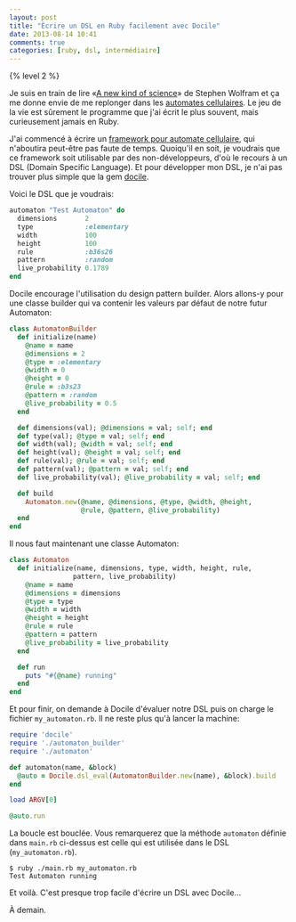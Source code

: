 ```yaml
---
layout: post
title: "Écrire un DSL en Ruby facilement avec Docile"
date: 2013-08-14 10:41
comments: true
categories: [ruby, dsl, intermédiaire]
---
```


{% level 2 %}

Je suis en train de lire «[A new kind of science](http://www.wolframscience.com/)» de Stephen Wolfram
et ça me donne envie de me replonger dans les [automates cellulaires](https://fr.wikipedia.org/wiki/Automate_cellulaire).
Le jeu de la vie est sûrement le programme que j'ai écrit le plus souvent,
mais curieusement jamais en Ruby.

<!-- more -->

J'ai commencé à écrire un
[framework pour automate cellulaire](https://github.com/lkdjiin/cellula),
qui n'aboutira peut-être pas faute de temps. Quoiqu'il en soit, je voudrais
que ce framework soit utilisable par des non-développeurs, d'où le recours
à un DSL (Domain Specific Language). Et pour développer mon DSL, je n'ai
pas trouver plus simple que la gem
[docile](https://github.com/ms-ati/docile).


Voici le DSL que je voudrais:

``` ruby my_automaton.rb
automaton "Test Automaton" do
  dimensions       2
  type             :elementary
  width            100
  height           100
  rule             :b36s26
  pattern          :random
  live_probability 0.1789
end
```

Docile encourage l'utilisation du design pattern builder. Alors allons-y
pour une classe builder qui va contenir les valeurs par défaut de notre
futur Automaton:

``` ruby automaton_builder.rb
class AutomatonBuilder
  def initialize(name)
    @name = name
    @dimensions = 2
    @type = :elementary
    @width = 0
    @height = 0
    @rule = :b3s23
    @pattern = :random
    @live_probability = 0.5
  end

  def dimensions(val); @dimensions = val; self; end
  def type(val); @type = val; self; end
  def width(val); @width = val; self; end
  def height(val); @height = val; self; end
  def rule(val); @rule = val; self; end
  def pattern(val); @pattern = val; self; end
  def live_probability(val); @live_probability = val; self; end

  def build
    Automaton.new(@name, @dimensions, @type, @width, @height,
                  @rule, @pattern, @live_probability)
  end
end
```

Il nous faut maintenant une classe Automaton:

``` ruby automaton.rb
class Automaton
  def initialize(name, dimensions, type, width, height, rule,
                pattern, live_probability)
    @name = name
    @dimensions = dimensions
    @type = type
    @width = width
    @height = height
    @rule = rule
    @pattern = pattern
    @live_probability = live_probability
  end

  def run
    puts "#{@name} running"
  end
end
```

Et pour finir, on demande à Docile d'évaluer notre DSL puis on charge le
fichier `my_automaton.rb`. Il ne reste plus qu'à lancer la machine:

``` ruby main.rb
require 'docile'
require './automaton_builder'
require './automaton'

def automaton(name, &block)
  @auto = Docile.dsl_eval(AutomatonBuilder.new(name), &block).build
end

load ARGV[0]

@auto.run
```

La boucle est bouclée. Vous remarquerez que la méthode `automaton` définie
dans `main.rb` ci-dessus est celle qui est utilisée dans le DSL
(`my_automaton.rb`).

    $ ruby ./main.rb my_automaton.rb 
    Test Automaton running

Et voilà. C'est presque trop facile d'écrire un DSL avec Docile…

À demain.


